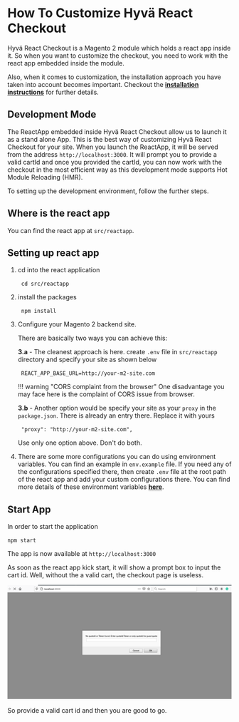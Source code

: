 # How To Customize Hyvä React Checkout
Hyvä React Checkout is a Magento 2 module which holds a react app inside it. So when you want to customize the checkout, you need to work with the react app embedded inside the module.

Also, when it comes to customization, the installation approach you have taken into account becomes important. Checkout the [**installation instructions**](/magento2-react-checkout/installation/) for further details.

## Development Mode
The ReactApp embedded inside Hyvä React Checkout allow us to launch it as a stand alone App. This is the best way of customizing Hyvä React Checkout for your site. When you launch the ReactApp, it will be served from the address `http://localhost:3000`. It will prompt you to provide a valid cartId and once you provided the cartId, you can now work with the checkout in the most efficient way as this development mode supports Hot Module Reloading (HMR).

To setting up the development environment, follow the further steps.

## Where is the react app
You can find the react app at `src/reactapp`.

## Setting up react app

1. cd into the react application

        cd src/reactapp

2. install the packages

        npm install

3. Configure your Magento 2 backend site.

    There are basically two ways you can achieve this:

    **3.a** - The cleanest approach is here. create `.env` file in `src/reactapp` directory and specify your site as shown below

        REACT_APP_BASE_URL=http://your-m2-site.com

    !!! warning "CORS complaint from the browser"
        One disadvantage you may face here is the complaint of CORS issue from browser.

    **3.b** - Another option would be specify your site as your `proxy` in the `package.json`. There is already an entry there. Replace it with yours

        "proxy": "http://your-m2-site.com",

    Use only one option above. Don't do both.

4. There are some more configurations you can do using environment variables. You can find an example in `env.example` file. If you need any of the configurations specified there, then create `.env` file at the root path of the react app and add your custom configurations there. You can find more details of these environment variables [**here**](env_variables.md).

## Start App

In order to start the application

    npm start

The app is now available at `http://localhost:3000`

As soon as the react app kick start, it will show a prompt box to input the cart id. Well,
without the a valid cart, the checkout page is useless.

![Cart Id Prompt Box](./assets/img/cart_id_prompt_box.png "Prompt box showing to input the cart id")

So provide a valid cart id and then you are good to go.
